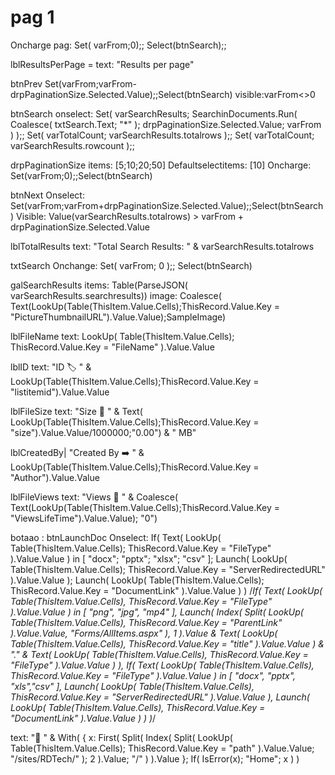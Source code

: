 # pag 1 
Oncharge pag: Set( varFrom;0);;
Select(btnSearch);;

lblResultsPerPage = text: "Results per page" 

btnPrev
Set(varFrom;varFrom-drpPaginationSize.Selected.Value);;Select(btnSearch)
visible:varFrom<>0

btnSearch
onselect: Set(
    varSearchResults;
    SearchinDocuments.Run(
        Coalesce(
            txtSearch.Text;
            "*"
        );
        drpPaginationSize.Selected.Value;
        varFrom
    )
);;
Set(
    varTotalCount;
    varSearchResults.totalrows
);;
Set(
    varTotalCount;
    varSearchResults.rowcount
);;


drpPaginationSize
items: [5;10;20;50]
Defaultselectitems: [10]
Oncharge: Set(varFrom;0);;Select(btnSearch)

btnNext
Onselect: Set(varFrom;varFrom+drpPaginationSize.Selected.Value);;Select(btnSearch)
Visible: Value(varSearchResults.totalrows) > varFrom + drpPaginationSize.Selected.Value

lblTotalResults
text: "Total Search Results: " & varSearchResults.totalrows

txtSearch
Onchange: Set(
    varFrom;
    0
);;
Select(btnSearch)

galSearchResults
items: Table(ParseJSON( varSearchResults.searchresults))
image: Coalesce( Text(LookUp(Table(ThisItem.Value.Cells);ThisRecord.Value.Key = "PictureThumbnailURL").Value.Value);SampleImage)

lblFileName
text: LookUp(
    Table(ThisItem.Value.Cells);
    ThisRecord.Value.Key = "FileName"
).Value.Value

lblID
text: "ID 🏷️ " & LookUp(Table(ThisItem.Value.Cells);ThisRecord.Value.Key = "listitemid").Value.Value

lblFileSize
text: "Size 📂 " &  Text( LookUp(Table(ThisItem.Value.Cells);ThisRecord.Value.Key = "size").Value.Value/1000000;"0.00") & " MB"

lblCreatedBy|
"Created By ➡️  "  & LookUp(Table(ThisItem.Value.Cells);ThisRecord.Value.Key = "Author").Value.Value

lblFileViews
text: "Views 👀 " &  Coalesce( Text(LookUp(Table(ThisItem.Value.Cells);ThisRecord.Value.Key = "ViewsLifeTime").Value.Value); "0")

botaao : btnLaunchDoc
Onselect: If(
    Text(
        LookUp(
            Table(ThisItem.Value.Cells);
            ThisRecord.Value.Key = "FileType"
        ).Value.Value
    ) in [
        "docx";
        "pptx";
        "xlsx";
        "csv"
    ];
    Launch(
        LookUp(
            Table(ThisItem.Value.Cells);
            ThisRecord.Value.Key = "ServerRedirectedURL"
        ).Value.Value
    );
    Launch(
        LookUp(
            Table(ThisItem.Value.Cells);
            ThisRecord.Value.Key = "DocumentLink"
        ).Value.Value
    )
)
/*If(
    Text(
        LookUp(
            Table(ThisItem.Value.Cells),
            ThisRecord.Value.Key = "FileType"
        ).Value.Value
    ) in [
        "png",
        "jpg",
        "mp4"
    ],
    Launch(
        Index(
            Split(
                LookUp(
                    Table(ThisItem.Value.Cells),
                    ThisRecord.Value.Key = "ParentLink"
                ).Value.Value,
                "Forms/AllItems.aspx"
            ),
            1
        ).Value & Text(
            LookUp(
                Table(ThisItem.Value.Cells),
                ThisRecord.Value.Key = "title"
            ).Value.Value
        ) & "." & Text(
            LookUp(
                Table(ThisItem.Value.Cells),
                ThisRecord.Value.Key = "FileType"
            ).Value.Value
        )
    ),
    If(
        Text(
            LookUp(
                Table(ThisItem.Value.Cells),
                ThisRecord.Value.Key = "FileType"
            ).Value.Value
        ) in [
            "docx",
            "pptx",
            "xls","csv"
        ],
         Launch(
            LookUp(
                Table(ThisItem.Value.Cells),
                ThisRecord.Value.Key = "ServerRedirectedURL"
            ).Value.Value
        ),
        Launch(
            LookUp(
                Table(ThisItem.Value.Cells),
                ThisRecord.Value.Key = "DocumentLink"
            ).Value.Value
        )
    )
)*/

text: "📁 " & With(
    {
        x: First(
            Split(
                Index(
                    Split(
                        LookUp(
                            Table(ThisItem.Value.Cells);
                            ThisRecord.Value.Key = "path"
                        ).Value.Value;
                        "/sites/RDTech/"
                    );
                    2
                ).Value;
                "/"
            )
        ).Value
    };
    If(
        IsError(x);
        "Home";
        x
    )
)
